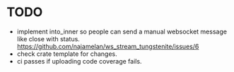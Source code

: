 # TODO

- implement into_inner so people can send a manual websocket message like close with status. https://github.com/najamelan/ws_stream_tungstenite/issues/6
- check crate template for changes.
- ci passes if uploading code coverage fails.
